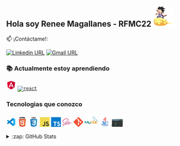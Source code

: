 ## Hola soy Renee Magallanes - RFMC22 <img src="icons/gif/goku.gif" width="55px" alt="Goku"/>

:mailbox: ¡Contáctame!: 

[![Linkedin URL](https://img.shields.io/badge/-Renee-0e76a8?style=flat&labelColor=0e76a8&logo=linkedin&logoColor=white)](https://www.linkedin.com/in/reneefelipemagallanescanedo/)
[![Gmail URL](https://img.shields.io/badge/-rene22797-red?style=flat&labelColor=red&logo=gmail&logoColor=white)](mailto:rene22797@gmail.com)

### :books: Actualmente estoy aprendiendo

<code><a href="https://angular.io/" target="_blank"><img src="icons/technologies/angular.png" width="26px" alt="react"></a></code>
<code><a href="https://www.python.org" target="_blank"><img src="https://res.cloudinary.com/apijavascript/image/upload/v1620857827/qhvnlnpxvifkj42gv3ty.png" width="26px" alt="react"></a></code>

### Tecnologias que conozco

<code><a href="https://code.visualstudio.com/" target="_blank"><img src="icons/technologies/vsc-96.png" width="26px" alt="visual studio code"></a></code>
<code><a href="https://developer.mozilla.org/en-US/docs/Web/HTML" target="_blank"><img src="icons/technologies/html.png" width="26px" alt="html5"></a></code>
<code><a href="https://developer.mozilla.org/en-US/docs/Web/CSS" target="_blank"><img src="icons/technologies/css.png" width="26px" alt="css"></a></code>
<code><a href="https://developer.mozilla.org/es/docs/Web/JavaScript" target="_blank"><img src="icons/technologies/javascript.png" width="26px" alt="javascript"></a></code>
<code><a href="https://www.typescriptlang.org/" target="_blank"><img src="icons/technologies/typescript.png" width="26px" alt="typescript"></a></code>
<code><a href="https://sass-lang.com/" target="_blank"><img src="icons/technologies/sass.png" width="26px" alt="sass"></a></code>
<code><a href="https://git-scm.com/" target="_blank"><img src="icons/technologies/git.png" width="26px" alt="git"></a></code>
<code><a href="https://www.mysql.com/" target="_blank"><img src="icons/technologies/mysql-96.png" width="35px" alt="mysql"></a></code>
<code><a href="https://www.java.com/en/" target="_blank"><img src="icons/technologies/java-96.png" width="30px" alt="java"></a></code>
<code><img src="icons/technologies/console-96.png" width="30px" alt="console"></code>

<details>
  <summary>:zap: GitHub Stats</summary>
<p align="center">
<a href="https://github.com/anuraghazra/github-readme-stats">
  <img src="https://github-readme-stats.vercel.app/api?username=rfmc22&show_icons=true&locale=es&bg_color=0d1117&title_color=1f6feb&text_color=1f6feb&icon_color=39d353&hide_border=true" />
</a>
</p>
</details>

